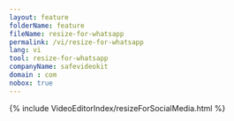 ```yaml
---
layout: feature
folderName: feature
fileName: resize-for-whatsapp
permalink: /vi/resize-for-whatsapp
lang: vi
tool: resize-for-whatsapp
companyName: safevideokit
domain : com
nobox: true
---
```


{% include VideoEditorIndex/resizeForSocialMedia.html %}

   